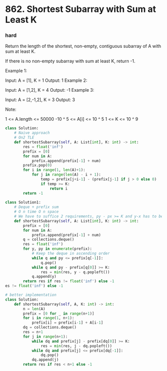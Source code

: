 # 862. Shortest Subarray with Sum at Least K
### hard
Return the length of the shortest, non-empty, contiguous subarray of A with sum at least K.

If there is no non-empty subarray with sum at least K, return -1.

 

Example 1:

Input: A = [1], K = 1
Output: 1
Example 2:

Input: A = [1,2], K = 4
Output: -1
Example 3:

Input: A = [2,-1,2], K = 3
Output: 3
 

Note:

1 <= A.length <= 50000
-10 ^ 5 <= A[i] <= 10 ^ 5
1 <= K <= 10 ^ 9

```python
class Solution:
    # Naive approach
    # On2 TLE
    def shortestSubarray(self, A: List[int], K: int) -> int:
        res = float('inf')
        prefix = [0]
        for num in A:
            prefix.append(prefix[-1] + num)
        prefix.pop(0)
        for i in range(1, len(A)+1):
            for j in range(len(A) - i + 1):
                temp = prefix[j+i-1] - (prefix[j-1] if j > 0 else 0)
                if temp >= K:
                    return i
        return -1
        
class Solution1:
    # Deque + prefix sum
    # O n time O n space
    # We have to suffice 2 requirements, py - px >= K and y-x has to be minimum
    def shortestSubarray(self, A: List[int], K: int) -> int:        
        prefix = [0]
        for num in A:
            prefix.append(prefix[-1] + num)
        q = collections.deque()
        res = float('inf')
        for y, py in enumerate(prefix):
            # Keep the deque in ascending order
            while q and py <= prefix[q[-1]]:
                q.pop()
            while q and py - prefix[q[0]] >= K:
                res = min(res, y - q.popleft())
            q.append(y)
        return res if res != float('inf') else -1
es != float('inf') else -1

# better implementation
class Solution:
    def shortestSubarray(self, A, K: int) -> int:
        n = len(A)
        prefix = [0 for _ in range(n+1)]
        for i in range(1, n+1):
            prefix[i] = prefix[i-1] + A[i-1]
        dq = collections.deque()
        res = n+1
        for j in range(n+1):
            while dq and prefix[j] - prefix[dq[0]] >= K:
                res = min(res, j - dq.popleft())
            while dq and prefix[j] <= prefix[dq[-1]]:
                dq.pop()
            dq.append(j)
        return res if res < n+1 else -1
```

